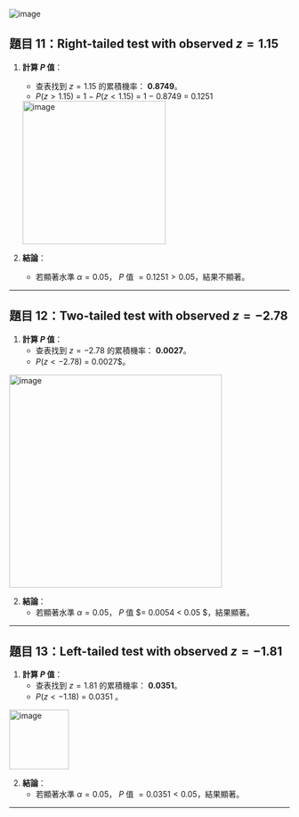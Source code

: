![image](https://github.com/user-attachments/assets/b70b9f29-5434-4733-95ce-501a5923f8cc)

## **題目 11：Right-tailed test with observed $z = 1.15$**

1. **計算 $P$ 值**：
   - 查表找到 $z = 1.15$ 的累積機率： **0.8749**。
   - $P(z>1.15)$ = 1 − $P(z<1.15)$ = 1 − 0.8749 = 0.1251
  
   <img width="257" alt="image" src="https://github.com/user-attachments/assets/53840221-202f-4f0e-b123-afadaff73fc8">


2. **結論**：
   - 若顯著水準 $\alpha = 0.05$， $P$ 值 $= 0.1251 > 0.05$，結果不顯著。
---

## **題目 12：Two-tailed test with observed $z = -2.78$**

1. **計算 $P$ 值**：
   - 查表找到 $z = -2.78$ 的累積機率： **0.0027**。
   - $P(z<-2.78)$ = 0.0027$。
  
<img width="382" alt="image" src="https://github.com/user-attachments/assets/3240a7b7-b8e2-45b9-93d4-a631c46c779f">


2. **結論**：
   - 若顯著水準 $\alpha = 0.05$， $P$ 值 $= 0.0054 < 0.05 $，結果顯著。

---

## **題目 13：Left-tailed test with observed $z = -1.81$**

1. **計算 $P$ 值**：
   - 查表找到 $z = 1.81$ 的累積機率： **0.0351**。
   - $P(z<-1.18)$ =  0.0351 。

<img width="107" alt="image" src="https://github.com/user-attachments/assets/1d4472d1-bff5-4fa5-a9f3-f2adead67b74">


2. **結論**：
   - 若顯著水準 $\alpha = 0.05$， $P$ 值 $= 0.0351 < 0.05$，結果顯著。

---

